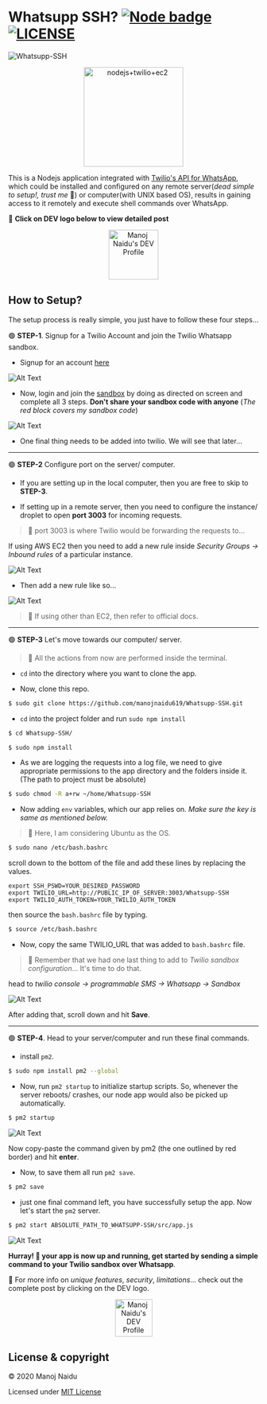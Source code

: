 
# Whatsupp SSH? [![Node badge](https://img.shields.io/badge/MADE%20WITH-NODE-brightgreen.svg?style=for-the-badge)](https://nodejs.org/en/) [![LICENSE](https://img.shields.io/badge/LICENSE-MIT-green.svg?style=for-the-badge)](https://github.com/manojnaidu619/Whatsupp-SSH/blob/master/LICENSE)

![Whatsupp-SSH](https://dev-to-uploads.s3.amazonaws.com/i/4io2z2u9np0dfmf8esql.jpg)

<div style="text-align:center">
 <img alt="nodejs+twilio+ec2" src="https://dev-to-uploads.s3.amazonaws.com/i/w6bhmjaksmx3qk0cf6jl.png" width="200"/>
</div>

 This is a Nodejs application integrated with [Twilio's API for WhatsApp](https://www.twilio.com/whatsapp), which could be installed and configured on any remote server(*dead simple to setup!, trust me* 🙌) or computer(with UNIX based OS), results in gaining access to it remotely and execute shell commands over WhatsApp.

📌 **Click on DEV logo below to view detailed post**

<center><a href="https://dev.to/manojnaidu619/whatsupp-ssh-accessing-ssh-over-whatsapp-2g3g">
  <img src="https://d2fltix0v2e0sb.cloudfront.net/dev-badge.svg" alt="Manoj Naidu's DEV Profile" height="100" width="100">
</a></center>
 
## How to Setup?

The setup process is really simple, you just have to follow these four steps...

🟢  **STEP-1**. Signup for a Twilio Account and join the Twilio Whatsapp sandbox.

* Signup for an account [here](https://www.twilio.com/try-twilio)

![Alt Text](https://dev-to-uploads.s3.amazonaws.com/i/wu4euy6unpglv7d7ugli.png)

* Now, login and join the [sandbox](https://www.twilio.com/console/sms/whatsapp/learn) by doing as directed on screen and complete all 3 steps. **Don't share your sandbox code with anyone** (*The red block covers my sandbox code*)

![Alt Text](https://dev-to-uploads.s3.amazonaws.com/i/2318vtr78kp5ivvkonaw.png)

* One final thing needs to be added into twilio. We will see that later...

----

🟢  **STEP-2** Configure port on the server/ computer.

* If you are setting up in the local computer, then you are free to skip to **STEP-3**.

* If setting up in a remote server, then you need to configure the instance/ droplet to open **port 3003** for incoming requests. 

> 📌 port 3003 is where Twilio would be forwarding the requests to...

If using AWS EC2 then you need to add a new rule inside *Security Groups -> Inbound rules* of a particular instance.

![Alt Text](https://dev-to-uploads.s3.amazonaws.com/i/rfcm89isdqibzqoa9mmw.png)

* Then add a new rule like so...

![Alt Text](https://dev-to-uploads.s3.amazonaws.com/i/1veh11y5k98i3iv673ah.png)

> 📌 If using other than EC2, then refer to official docs.

----

🟢  **STEP-3** Let's move towards our computer/ server.

> 📌 All the actions from now are performed inside the terminal.

* `cd` into the directory where you want to clone the app.

* Now, clone this repo.

```bash
$ sudo git clone https://github.com/manojnaidu619/Whatsupp-SSH.git
```
* `cd` into the project folder and run `sudo npm install`

```bash
$ cd Whatsupp-SSH/ 

$ sudo npm install
```
* As we are logging the requests into a log file, we need to give appropriate permissions to the app directory and the folders inside it.
(The path to project must be absolute)

```bash
$ sudo chmod -R a+rw ~/home/Whatsupp-SSH
```
* Now adding `env` variables, which our app relies on. *Make sure the key is same as mentioned below.*

> 📌 Here, I am considering Ubuntu as the OS.

```bash
$ sudo nano /etc/bash.bashrc
```
scroll down to the bottom of the file and add these lines by replacing the values.

```
export SSH_PSWD=YOUR_DESIRED_PASSWORD
export TWILIO_URL=http://PUBLIC_IP_OF_SERVER:3003/Whatsupp-SSH
export TWILIO_AUTH_TOKEN=YOUR_TWILIO_AUTH_TOKEN
```
then source the `bash.bashrc` file by typing.

```bash
$ source /etc/bash.bashrc
```
* Now, copy the same TWILIO_URL that was added to `bash.bashrc` file. 

> 📌 Remember that we had one last thing to add to *Twilio sandbox configuration*... It's time to do that.

head to *twilio console -> programmable SMS -> Whatsapp -> Sandbox* 

![Alt Text](https://dev-to-uploads.s3.amazonaws.com/i/b82ff33ai80yn0kuh4hl.png)

After adding that, scroll down and hit **Save**.

----

🟢  **STEP-4**. Head to your server/computer and run these final commands.

* install `pm2`.

```bash
$ sudo npm install pm2 --global
```

* Now, run `pm2 startup` to initialize startup scripts. So, whenever the server reboots/ crashes, our node app would also be picked up automatically.

```bash
$ pm2 startup
```

![Alt Text](https://dev-to-uploads.s3.amazonaws.com/i/yqguqyxoumm6ypjl9hrw.png)

Now copy-paste the command given by pm2 (the one outlined by red border) and hit **enter**.

* Now, to save them all run `pm2 save`.

```bash
$ pm2 save
```
* just one final command left, you have successfully setup the app. Now let's start the `pm2` server.

```bash
$ pm2 start ABSOLUTE_PATH_TO_WHATSUPP-SSH/src/app.js
```

![Alt Text](https://dev-to-uploads.s3.amazonaws.com/i/dqh1tjmg392dde1czsqu.png)

**Hurray! 🙌 your app is now up and running, get started by sending a simple command to your Twilio sandbox over Whatsapp**.

📌 For more info on *unique features*, *security*, *limitations*... check out the complete post by clicking on the DEV logo.

<center><a href="https://dev.to/manojnaidu619/whatsupp-ssh-accessing-ssh-over-whatsapp-2g3g">
  <img src="https://d2fltix0v2e0sb.cloudfront.net/dev-badge.svg" alt="Manoj Naidu's DEV Profile" height="75" width="75">
</a></center>

## License & copyright

© 2020 Manoj Naidu

Licensed under [MIT License](LICENSE)

